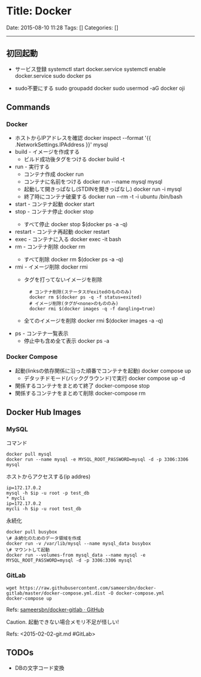 # Title: Docker

Date: 2015-08-10 11:28
Tags: []
Categories: []

---

## 初回起動

* サービス登録
        systemctl start docker.service
        systemctl enable docker.service
        sudo docker ps

* sudo不要にする
        sudo groupadd docker
        sudo usermod -aG docker oji

## Commands

### Docker

* ホストからIPアドレスを確認
        docker inspect --format '{{ .NetworkSettings.IPAddress }}' mysql
* build - イメージを作成する
    * ビルド成功後タグをつける
            docker build -t <tagName> <dockerFileDirectory>
* run - 実行する
    * コンテナ作成
            docker run
    * コンテナに名前をつける
            docker run --name mysql mysql
    * 起動して開きっぱなし(STDINを開きっぱなし)
            docker run -i mysql
    * 終了時にコンテナ破棄する
            docker run --rm -t -i ubuntu /bin/bash
* start - コンテナ起動
        docker start
* stop - コンテナ停止
        docker stop <CONTAINER>
    * すべて停止
            docker stop $(docker ps -a -q)
* restart - コンテナ再起動
        docker restart
* exec - コンテナに入る
        docker exec -it <Names> bash
* rm - コンテナ削除
        docker rm <CONTAINER>
    * すべて削除
            docker rm $(docker ps -a -q)
* rmi - イメージ削除
        docker rmi <ImageID>
    * タグを打ってないイメージを削除

            # コンテナ削除(ステータスがexitedのもののみ)
            docker rm $(docker ps -q -f status=exited)
            # イメージ削除(タグが<none>のもののみ)
            docker rmi $(docker images -q -f dangling=true)
    * 全てのイメージを削除
            docker rmi $(docker images -a -q)
* ps - コンテナ一覧表示
    * 停止中も含め全て表示
            docker ps -a

### Docker Compose

* 起動(linksの依存関係に沿った順番でコンテナを起動)
        docker compose up
    * デタッチドモード(バックグラウンド)で実行
            docker compose up -d
* 関係するコンテナをまとめて終了
        docker-compose stop
* 関係するコンテナをまとめて削除
        docker-compose rm

## Docker Hub Images

### MySQL

コマンド

    docker pull mysql
    docker run --name mysql -e MYSQL_ROOT_PASSWORD=mysql -d -p 3306:3306 mysql

ホストからアクセスする(ip addres)

    ip=172.17.0.2
    mysql -h $ip -u root -p test_db
    * mycli
    ip=172.17.0.2
    mycli -h $ip -u root test_db

永続化

    docker pull busybox
    \# 永続化のためのデータ領域を作成
    docker run -v /var/lib/mysql --name mysql_data busybox
    \# マウントして起動
    docker run --volumes-from mysql_data --name mysql -e MYSQL_ROOT_PASSWORD=mysql -d -p 3306:3306 mysql

### GitLab

    wget https://raw.githubusercontent.com/sameersbn/docker-gitlab/master/docker-compose.yml.dist -O docker-compose.yml
    docker-compose up

Refs: [sameersbn/docker-gitlab · GitHub](https://github.com/sameersbn/docker-gitlab)

Caution. 起動できない場合メモリ不足が怪しい!

Refs: <2015-02-02-git.md #GitLab>

## TODOs

* DBの文字コード変換

